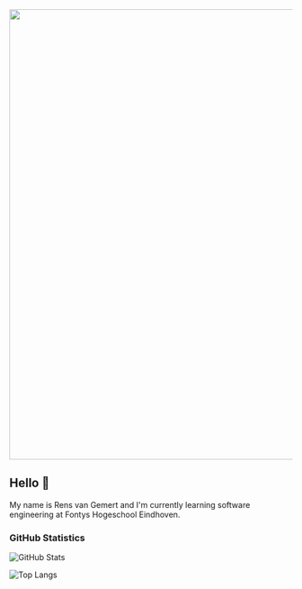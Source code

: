 <img width="800" src="https://developers.giphy.com/branch/master/static/api-512d36c09662682717108a38bbb5c57d.gif"/>

## Hello 👋
My name is Rens van Gemert and I'm currently learning software engineering at Fontys Hogeschool Eindhoven.

### GitHub Statistics
![GitHub Stats](https://github-readme-stats.vercel.app/api?username=RensvGemert&theme=radical)

![Top Langs](https://github-readme-stats.vercel.app/api/top-langs/?username=RensvGemert&theme=tokyonight)
